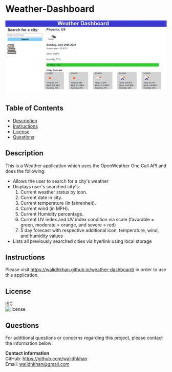 # Weather-Dashboard

<img src="./assets/pics/app-screenshot.png"/>

## Table of Contents
- [Description](#Description)
- [Instructions](#Instructions)
- [License](#License)
- [Questions](#Questions)


<div id='Desciption'/>

## Description
This is a Weather application which uses the OpenWeather One Call API and does the following:
- Allows the user to search for a city's weather
- Displays user's searched city's:
    1. Current weather status by icon.
    2. Current date in city.
    3. Current temperature (in fahrenheit).
    4. Current wind (in MPH).
    5. Current Humidity percentage.
    6. Current UV index and UV index condition via scale (favorable = green, moderate = orange, and severe = red)
    7. 5 day forecast with respective additional icon, temperature, wind, and humidity values
- Lists all previously searched cities via hyerlink using local storage

<div id='Instructions'/>

## Instructions
Please visit https://walidhkhan.github.io/weather-dashboard/ in order to use this application.

<div id='License'/>

## License       
ISC  
![license](https://img.shields.io/badge/license-ISC-green.svg)

<div id='Questions'/>

## Questions
For additional questions or concerns regarding this project, please contact the information below:

**Contact information**  
GitHub: https://github.com/walidhkhan  
Email: walidhkhan@gmail.com
















